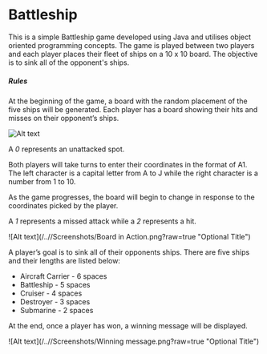 # Battleship

This is a simple Battleship game developed using Java and utilises object oriented programming concepts. The game is played between two players and each player places their fleet of ships on a 10 x 10 board. The objective is to sink all of the opponent's ships.

##### Rules
At the beginning of the game, a board with the random placement of the five ships will be generated. Each player has a board showing their hits and misses on their opponent’s ships.

![Alt text](/../<Screenshots>/Screenshots/Board.png?raw=true "Optional Title")

A _0_ represents an unattacked spot. 

Both players will take turns to enter their coordinates in the format of A1. The left character is a capital letter from A to J while the right character is a number from 1 to 10.

As the game progresses, the board will begin to change in response to the coordinates picked by the player. 

A _1_ represents a missed attack while a _2_ represents a hit.

![Alt text](/../<Screenshots>/Screenshots/Board in Action.png?raw=true "Optional Title")

A player’s goal is to sink all of their opponents ships. There are five ships and their lengths are listed below:

   * Aircraft Carrier - 6 spaces
   * Battleship - 5 spaces
   * Cruiser - 4 spaces
   * Destroyer - 3 spaces
   * Submarine - 2 spaces

At the end, once a player has won, a winning message will be displayed.

![Alt text](/../<Screenshots>/Screenshots/Winning message.png?raw=true "Optional Title")
